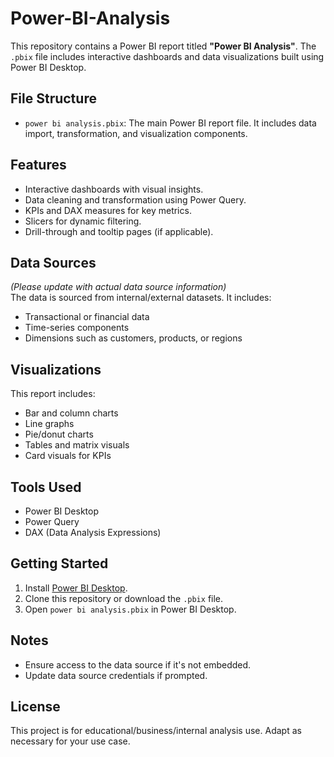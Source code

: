 # Power-BI-Analysis

This repository contains a Power BI report titled **"Power BI Analysis"**. The `.pbix` file includes interactive dashboards and data visualizations built using Power BI Desktop.

## File Structure

- `power bi analysis.pbix`: The main Power BI report file. It includes data import, transformation, and visualization components.

##  Features

- Interactive dashboards with visual insights.
- Data cleaning and transformation using Power Query.
- KPIs and DAX measures for key metrics.
- Slicers for dynamic filtering.
- Drill-through and tooltip pages (if applicable).

##  Data Sources

*(Please update with actual data source information)*  
The data is sourced from internal/external datasets. It includes:

- Transactional or financial data
- Time-series components
- Dimensions such as customers, products, or regions

##  Visualizations

This report includes:

- Bar and column charts
- Line graphs
- Pie/donut charts
- Tables and matrix visuals
- Card visuals for KPIs

##  Tools Used

- Power BI Desktop
- Power Query
- DAX (Data Analysis Expressions)

##  Getting Started

1. Install [Power BI Desktop](https://powerbi.microsoft.com/desktop/).
2. Clone this repository or download the `.pbix` file.
3. Open `power bi analysis.pbix` in Power BI Desktop.

##  Notes

- Ensure access to the data source if it's not embedded.
- Update data source credentials if prompted.

## License

This project is for educational/business/internal analysis use. Adapt as necessary for your use case.
